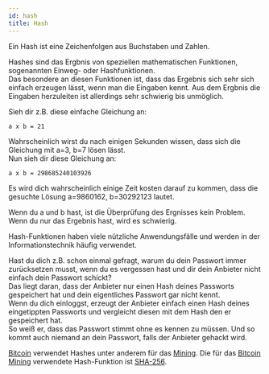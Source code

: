 ```yaml
---
id: hash
title: Hash
---
```


Ein Hash ist eine Zeichenfolgen aus Buchstaben und Zahlen.

Hashes sind das Ergbnis von speziellen mathematischen Funktionen, sogenannten Einweg- oder Hashfunktionen.  
Das besondere an diesen Funktionen ist, dass das Ergebnis sich sehr sich einfach erzeugen lässt, wenn man die Eingaben kennt. Aus dem Ergbnis die Eingaben herzuleiten ist allerdings sehr schwierig bis unmöglich.

Sieh dir z.B. diese einfache Gleichung an:

    a x b = 21

Wahrscheinlich wirst du nach einigen Sekunden wissen, dass sich die Gleichung mit a=3, b=7 lösen lässt.  
Nun sieh dir diese Gleichung an:

    a x b = 298685240103926

Es wird dich wahrscheinlich einige Zeit kosten darauf zu kommen, dass die gesuchte Lösung a=9860162, b=30292123 lautet.

Wenn du a und b hast, ist die Überprüfung des Ergnisses kein Problem. Wenn du nur das Ergebnis hast, wird es schwierig.

Hash-Funktionen haben viele nützliche Anwendungsfälle und werden in der Informationstechnik häufig verwendet.

Hast du dich z.B. schon einmal gefragt, warum du dein Passwort immer zurücksetzen musst, wenn du es vergessen hast und dir dein Anbieter nicht einfach dein Passwort schickt?  
Das liegt daran, dass der Anbieter nur einen Hash deines Passworts gespeichert hat und dein eigentliches Passwort gar nicht kennt.  
Wenn du dich einloggst, erzeugt der Anbieter einfach einen Hash deines eingetippten Passworts und vergleicht diesen mit dem Hash den er gespeichert hat.  
So weiß er, dass das Passwort stimmt ohne es kennen zu müssen. Und so kommt auch niemand an dein Passwort, falls der Anbieter gehackt wird.

[Bitcoin](../b/bitcoin) verwendet Hashes unter anderem für das [Mining](../m/mining). Die für das [Bitcoin](../b/bitcoin) [Mining](../m/mining) verwendete Hash-Funktion ist [SHA-256](../s/sha-256).

